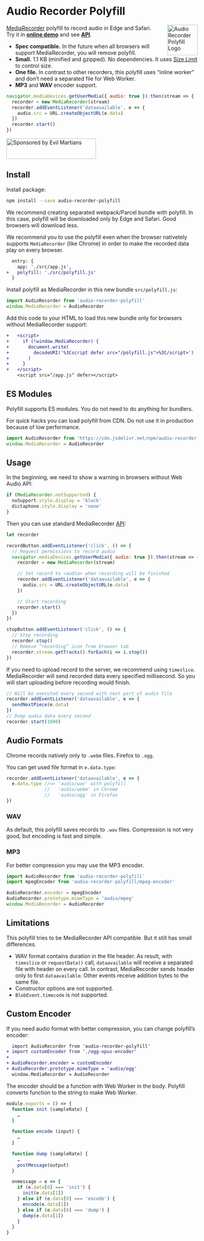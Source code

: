 # Audio Recorder Polyfill

<img align="right" width="80" height="80"
     src="./logo.svg"
     title="Audio Recorder Polyfill Logo">

[MediaRecorder] polyfill to record audio in Edge and Safari.
Try it in **[online demo]** and see **[API]**.

* **Spec compatible.** In the future when all browsers will support
  MediaRecorder, you will remove polyfill.
* **Small.** 1.1 KB (minified and gzipped). No dependencies.
  It uses [Size Limit] to control size.
* **One file.** In contrast to other recorders, this polyfill uses
  “inline worker” and don’t need a separated file for Web Worker.
* **MP3** and **WAV** encoder support.

```js
navigator.mediaDevices.getUserMedia({ audio: true }).then(stream => {
  recorder = new MediaRecorder(stream)
  recorder.addEventListener('dataavailable', e => {
    audio.src = URL.createObjectURL(e.data)
  })
  recorder.start()
})
```

[MediaRecorder]: https://developers.google.com/web/updates/2016/01/mediarecorder
[online demo]:   https://ai.github.io/audio-recorder-polyfill/
[Size Limit]:    https://github.com/ai/size-limit
[API]:           https://ai.github.io/audio-recorder-polyfill/api/

<a href="https://evilmartians.com/?utm_source=audio-recorder-polyfill">
  <img src="https://evilmartians.com/badges/sponsored-by-evil-martians.svg"
       alt="Sponsored by Evil Martians" width="236" height="54">
</a>


## Install

Install package:

```sh
npm install --save audio-recorder-polyfill
```

We recommend creating separated webpack/Parcel bundle with polyfill.
In this case, polyfill will be downloaded only by Edge and Safari.
Good browsers will download less.

We recommend you to use the polyfill even when the browser nativetely supports `MediaRecorder` (like Chrome) in order to make the recorded data play on every browser.

```diff
  entry: {
    app: './src/app.js',
+   polyfill: './src/polyfill.js'
  }
```

Install polyfill as MediaRecorder in this new bundle `src/polyfill.js`:

```js
import AudioRecorder from 'audio-recorder-polyfill'
window.MediaRecorder = AudioRecorder
```

Add this code to your HTML to load this new bundle only for browsers
without MediaRecorder support:

```diff
+   <script>
+     if (!window.MediaRecorder) {
+       document.write(
+         decodeURI('%3Cscript defer src="/polyfill.js">%3C/script>')
+       )
+     }
+   </script>
    <script src="/app.js" defer></script>
```

## ES Modules

Polyfill supports ES modules. You do not need to do anything for bundlers.

For quick hacks you can load polyfill from CDN. Do not use it in production
because of low performance.

```js
import AudioRecorder from 'https://cdn.jsdelivr.net/npm/audio-recorder-polyfill/index.js'
window.MediaRecorder = AudioRecorder
```


## Usage

In the beginning, we need to show a warning in browsers without Web Audio API:

```js
if (MediaRecorder.notSupported) {
  noSupport.style.display = 'block'
  dictaphone.style.display = 'none'
}
```

Then you can use standard MediaRecorder [API]:

```js
let recorder

recordButton.addEventListener('click', () => {
  // Request permissions to record audio
  navigator.mediaDevices.getUserMedia({ audio: true }).then(stream => {
    recorder = new MediaRecorder(stream)

    // Set record to <audio> when recording will be finished
    recorder.addEventListener('dataavailable', e => {
      audio.src = URL.createObjectURL(e.data)
    })

    // Start recording
    recorder.start()
  })
})

stopButton.addEventListener('click', () => {
  // Stop recording
  recorder.stop()
  // Remove “recording” icon from browser tab
  recorder.stream.getTracks().forEach(i => i.stop())
})
```

If you need to upload record to the server, we recommend using `timeslice`.
MediaRecorder will send recorded data every specified millisecond.
So you will start uploading before recording would finish.

```js
// Will be executed every second with next part of audio file
recorder.addEventListener('dataavailable', e => {
  sendNextPiece(e.data)
})
// Dump audio data every second
recorder.start(1000)
```

[API]: https://developer.mozilla.org/en-US/docs/Web/API/MediaStream_Recording_API/Using_the_MediaStream_Recording_API


## Audio Formats

Chrome records natively only to `.webm` files. Firefox to `.ogg`.

You can get used file format in `e.data.type`:

```js
recorder.addEventListener('dataavailable', e => {
  e.data.type //=> 'audio/wav' with polyfill
              //   'audio/webm' in Chrome
              //   'audio/ogg' in Firefox
})
```


### WAV

As default, this polyfill saves records to `.wav` files. Compression
is not very good, but encoding is fast and simple.


### MP3

For better compression you may use the MP3 encoder.

```js
import AudioRecorder from 'audio-recorder-polyfill'
import mpegEncoder from 'audio-recorder-polyfill/mpeg-encoder'

AudioRecorder.encoder = mpegEncoder
AudioRecorder.prototype.mimeType = 'audio/mpeg'
window.MediaRecorder = AudioRecorder
```


## Limitations

This polyfill tries to be MediaRecorder API compatible.
But it still has small differences.

* WAV format contains duration in the file header. As result, with `timeslice`
  or `requestData()` call, `dataavailable` will receive a separated file
  with header on every call. In contrast, MediaRecorder sends header only
  to first `dataavailable`. Other events receive addition bytes
  to the same file.
* Constructor options are not supported.
* `BlobEvent.timecode` is not supported.


## Custom Encoder

If you need audio format with better compression,
you can change polyfill’s encoder:

```diff
  import AudioRecorder from 'audio-recorder-polyfill'
+ import customEncoder from './ogg-opus-encoder'
+
+ AudioRecorder.encoder = customEncoder
+ AudioRecorder.prototype.mimeType = 'audio/ogg'
  window.MediaRecorder = AudioRecorder
```

The encoder should be a function with Web Worker in the body.
Polyfill converts function to the string to make Web Worker.

```js
module.exports = () => {
  function init (sampleRate) {
    …
  }

  function encode (input) {
    …
  }

  function dump (sampleRate) {
    …
    postMessage(output)
  }

  onmessage = e => {
    if (e.data[0] === 'init') {
      init(e.data[1])
    } else if (e.data[0] === 'encode') {
      encode(e.data[1])
    } else if (e.data[0] === 'dump') {
      dump(e.data[1])
    }
  }
}
```
